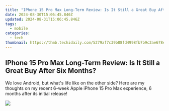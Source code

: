 ```yaml
---
title: "IPhone 15 Pro Max Long-Term Review: Is It Still a Great Buy After Six Months?"
date: 2024-08-30T15:06:45.846Z
updated: 2024-08-31T15:06:45.846Z
tags:
  - mobile
categories:
  - tech
thumbnail: https://thmb.techidaily.com/5279af7c39b88fd4998fb7b9c2ae678e663ed77151996f75dc42960cd65686db.jpg
---
```


## IPhone 15 Pro Max Long-Term Review: Is It Still a Great Buy After Six Months?

We love Android, but what's life like on the other side? Here are my thoughts on my recent 6-week Apple iPhone 15 Pro Max experience, 6 months after its initial release!

<ins class="adsbygoogle"
     style="display:block"
     data-ad-format="autorelaxed"
     data-ad-client="ca-pub-7571918770474297"
     data-ad-slot="1223367746"></ins>



<ins class="adsbygoogle"
     style="display:block"
     data-ad-client="ca-pub-7571918770474297"
     data-ad-slot="8358498916"
     data-ad-format="auto"
     data-full-width-responsive="true"></ins>



<!-- affiliate ads begin -->
<a href="https://store.nero.com/order/checkout.php?PRODS=42296740&QTY=1&AFFILIATE=108875&CART=1"><img src="https://www.nero.com/nero-com-wAssets/img/banners/2023/biu/Nero_BackItUp_Screen_2.webp" border="0"></a>
<!-- affiliate ads end -->